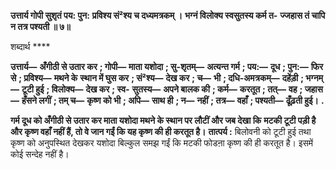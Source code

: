 **उत्तार्य गोपी सुशृतं पय: पुन:** **प्रविश्य सं²श्य च दध्यमत्रकम् ।** **भग्नं विलोक्य स्वसुतस्य कर्म त-** **ज्जहास तं चापि न तत्र पश्यती ॥ ७॥** 

शब्दार्थ **** 

**उत्तार्य—** **अँगीठी से उतार कर** **; गोपी—** **माता यशोदा** **; सु-शृतम्—** **अत्यन्त गर्म** **; पय:—** **दूध** **; पुन:—** **फिर से** **; प्रविश्य—** **मथने के** **स्थान में घुस कर** **; सं²श्य—** **देख कर** **; च—** **भी** **; दधि-अमत्रकम्—** **दहेंड़ी** **; भग्नम्—** **टूटी हुई** **; विलोक्य—** **देख कर** **; स्व-** **सुतस्य—** **अपने बालक की** **; कर्म—** **करतूत** **; तत्—** **वह** **; जहास—** **हँसने लगीं** **; तम् च—** **कृष्ण को भी** **; अपि—** **साथ ही** **; न—** **नहीं** **; तत्र—** **वहाँ** **; पश्यती—** **ढूँढ़ती हुई।** **.** 

**गर्म दूध को अँगीठी से उतार कर माता यशोदा मथने के स्थान पर लौटीं और जब देखा कि** **मटकी टूटी पड़ी है और कृष्ण वहाँ नहीं हैं, तो वे जान गईं कि यह कृष्ण की ही करतूत है।** **तात्पर्य :** बिलोवनी को टूटी हुई तथा कृष्ण को अनुपस्थित देखकर यशोदा बिल्कुल समझ गईं कि मटकी फोडऩा कृष्ण की ही करतूत है। इसमें कोई सन्देह नहीं है।  